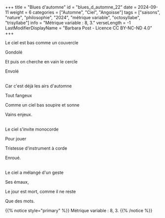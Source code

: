 +++
title = "Blues d'automne"
id = "blues_d_automne_22"
date = 2024-09-11
weight = 6
categories = ["Automne", "Ciel", "Angoisse"]
tags = ["saisons", "nature", "philosophie", "2024", "métrique variable", "octosyllabe", "trisyllabe"]
info = "Métrique variable : 8, 3."
verseLength = -1
LastModifierDisplayName = "Barbara Post - Licence CC BY-NC-ND 4.0"
+++

Le ciel est bas comme un couvercle

Gondolé

Et puis on cherche en vain le cercle

Envolé

 \
Car c'est déjà les airs d'automne

Tout fangeux

Comme un ciel bas soupire et sonne

Vains enjeux.

 \
Le ciel s'invite monocorde

Pour jouer

Tristesse d'instrument à corde

Enroué.

 \
Le ciel a mélangé d'un geste

Ses émaux,

Le jour est mort, comme il ne reste

Que des mots.

{{% notice style="primary" %}}
Métrique variable : 8, 3.
{{% /notice %}}
